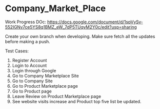# Company_Market_Place
Work Progress DOc:
https://docs.google.com/document/d/1spVySv-552IGNv7ce5YS8q1BMZ_eW_7dP5TUqyM2Y0c/edit?usp=sharing

Create your own branch when developing. Make sure fetch all the updates before making a push.

Test Cases:

1. Register Account
1. Login to Account
1. Login through Google
1. Go to Company Marketplace Site
1. Go to Company Site
1. Go to Product Marketplace page
1. Go to Product page
1. Leave Review on Product Marketplace page
1. See website visits increase and Product top five list be updated.
